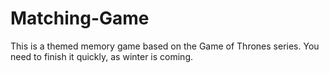 # Matching-Game
This is a themed memory game based on the Game of Thrones series. You need to finish it quickly, as winter is coming.
